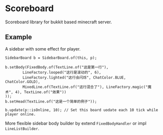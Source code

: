 # Scoreboard
Scoreboard library for bukkit based minecraft server.

## Example
A sidebar with some effect for player.
```
SidebarBoard b = SidebarBoard.of(this, p);

b.setBody(FixedBody.of(TextLine.of("这是第一行"),
        LineFactory.looped("这行是滚动的", 6),
        LineFactory.lighted("这行会闪烁", ChatColor.BLUE, ChatColor.GOLD),
        MixedLine.of(TextLine.of("这行混合了"), LineFactory.magic("魔术", 4), TextLine.of("效果"))
));
b.setHead(TextLine.of("这是一个简单的例子"));

b.update(p::isOnline, 10); // Set this board uodate each 10 tick while player online.
```

More flexible sidebar body builder by extend `FixedBodyHandler` or impl `LineListBuilder`.